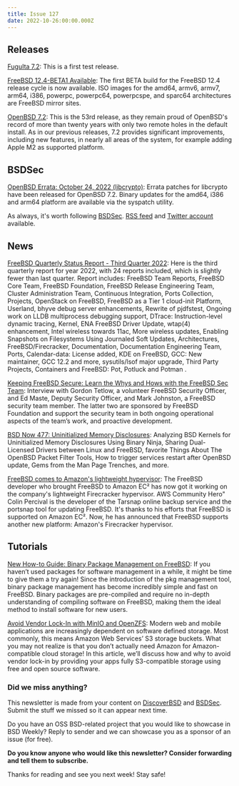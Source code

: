 ```yaml
---
title: Issue 127
date: 2022-10-26:00:00.000Z
---
```



## Releases

[FuguIta 7.2](https://fuguita.org/index.php?FuguIta/7.2&utm_source=bsdweekly): This is a first test release.

[FreeBSD 12.4-BETA1 Available](https://www.freebsd.org/news/newsflash/#2022-10-21:1?utm_source=bsdweekly): The first BETA build for the FreeBSD 12.4 release cycle is now available. ISO images for the amd64, armv6, armv7, arm64, i386, powerpc, powerpc64, powerpcspe, and sparc64 architectures are FreeBSD mirror sites.

[OpenBSD 7.2](https://www.openbsd.org/72.html?utm_source=bsdweekly): This is the 53rd release, as they remain proud of OpenBSD's record of more than twenty years with only two remote holes in the default install. As in our previous releases, 7.2 provides significant improvements, including new features, in nearly all areas of the system, for example adding Apple M2 as supported platform.

## BSDSec

[OpenBSD Errata: October 24, 2022 (libcrypto)](https://bsdsec.net/articles/openbsd-errata-october-24-2022-libcrypto?utm_source=bsdweekly): Errata patches for libcrypto have been released for OpenBSD 7.2. Binary updates for the amd64, i386 and arm64 platform are available via the syspatch utility.

As always, it's worth following [BSDSec](https://bsdsec.net). [RSS feed](https://bsdsec.net/articles.atom) and [Twitter account](https://twitter.com/bsdsec) available.

## News

[FreeBSD Quarterly Status Report - Third Quarter 2022](https://bsdsec.net/articles/freebsd-quarterly-status-report-third-quarter-2022?utm_source=bsdweekly): Here is the third quarterly report for year 2022, with 24 reports included, which is slightly fewer than last quarter. Report includes: FreeBSD Team Reports, FreeBSD Core Team, FreeBSD Foundation, FreeBSD Release Engineering Team, Cluster Administration Team, Continuous Integration, Ports Collection, Projects, OpenStack on FreeBSD, FreeBSD as a Tier 1 cloud-init Platform, Userland, bhyve debug server enhancements, Rewrite of pjdfstest, Ongoing work on LLDB multiprocess debugging support, DTrace: Instruction-level dynamic tracing, Kernel, ENA FreeBSD Driver Update, wtap(4) enhancement, Intel wireless towards 11ac, More wireless updates, Enabling Snapshots on Filesystems Using Journaled Soft Updates, Architectures, FreeBSD/Firecracker, Documentation, Documentation Engineering Team, Ports, Calendar-data: License added, KDE on FreeBSD, GCC: New maintainer, GCC 12.2 and more, sysutils/lsof major upgrade, Third Party Projects, Containers and FreeBSD: Pot, Potluck and Potman .

[Keeping FreeBSD Secure: Learn the Whys and Hows with the FreeBSD Sec Team](https://freebsdfoundation.org/blog/keeping-freebsd-secure-learn-the-whys-and-hows-with-the-freebsd-sec-team/?utm_source=bsdweekly): Interview with Gordon Tetlow, a volunteer FreeBSD Security Officer, and Ed Maste, Deputy Security Officer, and Mark Johnston, a FreeBSD security team member. The latter two are sponsored by FreeBSD Foundation and support the security team in both ongoing operational aspects of the team’s work, and proactive development.

[BSD Now 477: Uninitialized Memory Disclosures](https://www.bsdnow.tv/477?utm_source=bsdweekly): Analyzing BSD Kernels for Uninitialized Memory Disclosures Using Binary Ninja, Sharing Dual-Licensed Drivers between Linux and FreeBSD, favorite Things About The OpenBSD Packet Filter Tools, How to trigger services restart after OpenBSD update, Gems from the Man Page Trenches, and more.

[FreeBSD comes to Amazon's lightweight hypervisor](https://www.theregister.com/2022/10/19/freebsd_comes_to_amazons_lightweight/?utm_source=bsdweekly): The FreeBSD developer who brought FreeBSD to Amazon EC² has now got it working on the company's lightweight Firecracker hypervisor. AWS Community Hero" Colin Percival is the developer of the Tarsnap online backup service and the portsnap tool for updating FreeBSD. It's thanks to his efforts that FreeBSD is supported on Amazon EC². Now, he has announced that FreeBSD supports another new platform: Amazon's Firecracker hypervisor.

## Tutorials

[New How-to Guide: Binary Package Management on FreeBSD](https://freebsdfoundation.org/blog/new-how-to-guide-binary-package-management-on-freebsd/?utm_source=bsdweekly): If you haven’t used packages for software management in a while, it might be time to give them a try again! Since the introduction of the pkg management tool, binary package management has become incredibly simple and fast on FreeBSD. Binary packages are pre-compiled and require no in-depth understanding of compiling software on FreeBSD, making them the ideal method to install software for new users.

[Avoid Vendor Lock-In with MinIO and OpenZFS](https://klarasystems.com/articles/avoid-vendor-lock-in-with-minio-and-openzfs/?utm_source=bsdweekly): Modern web and mobile applications are increasingly dependent on software defined storage. Most commonly, this means Amazon Web Services’ S3 storage buckets. What you may not realize is that you don’t actually need Amazon for Amazon-compatible cloud storage! In this article, we’ll discuss how and why to avoid vendor lock-in by providing your apps fully S3-compatible storage using free and open source software.

### Did we miss anything?

This newsletter is made from your content on [DiscoverBSD](https://discoverbsd.com) and [BSDSec](https://bsdsec.net). Submit the stuff we missed so it can appear next time.

Do you have an OSS BSD-related project that you would like to showcase in BSD Weekly? Reply to sender and we can showcase you as a sponsor of an issue (for free).

**Do you know anyone who would like this newsletter? Consider forwarding and tell them to subscribe.**

Thanks for reading and see you next week! Stay safe!
